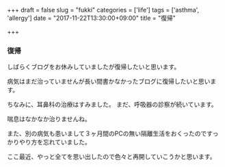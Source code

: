 +++
draft = false
slug = "fukki"
categories = ['life']
tags = ['asthma', 'allergy']
date = "2017-11-22T13:30:00+09:00"
title = "復帰"

+++

### 復帰

しばらくブログをお休みしていましたが復帰したいと思います。

<!--more-->

病気はまだ治っていませんが長い間書かなかったブログに復帰したいと思います。

ちなみに、耳鼻科の治療はすみました。
まだ、呼吸器の診察が続いています。

喘息はなかなか治りませんね。

また、別の病気も患いまして３ヶ月間のPCの無い隔離生活をおくったのですっかりやり方を忘れていました。

ここ最近、やっと全てを思い出したので色々と再開していこうかと思います。
